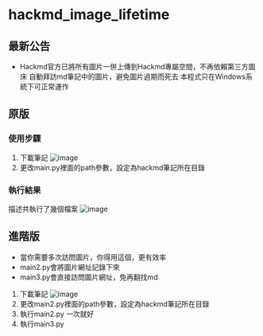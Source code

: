 # hackmd_image_lifetime
## 最新公告
- Hackmd官方已將所有圖片一併上傳到Hackmd專屬空間，不再依賴第三方圖床
 自動拜訪md筆記中的圖片，避免圖片過期而死去
 本程式只在Windows系統下可正常運作
## 原版
### 使用步驟
1. 下載筆記
![image](https://user-images.githubusercontent.com/52121443/151647079-6a230f70-73f1-4d28-a69e-4ce6495093f1.png)
2. 更改main.py裡面的path參數，設定為hackmd筆記所在目錄
### 執行結果
描述共執行了幾個檔案
![image](https://user-images.githubusercontent.com/52121443/151647118-051a55c0-b913-4aa0-aa7f-aa452be31444.png)
## 進階版
- 當你需要多次訪問圖片，你得用這個，更有效率
- main2.py會將圖片網址記錄下來
- main3.py會直接訪問圖片網址，免再翻找md
1. 下載筆記
![image](https://user-images.githubusercontent.com/52121443/151647079-6a230f70-73f1-4d28-a69e-4ce6495093f1.png)
2. 更改main2.py裡面的path參數，設定為hackmd筆記所在目錄
3. 執行main2.py 一次就好
4. 執行main3.py
